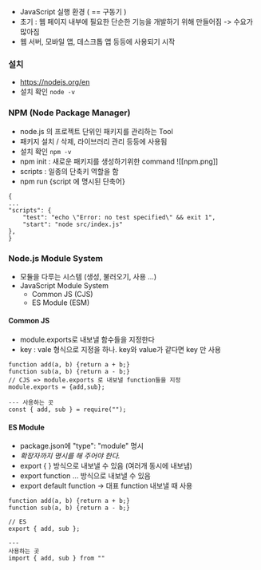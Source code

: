 - JavaScript 실행 환경 ( == 구동기 )
- 초기 : 웹 페이지 내부에 필요한 단순한 기능을 개발하기 위해 만들어짐 -> 수요가 많아짐
- 웹 서버, 모바일 앱, 데스크톱 앱 등등에 사용되기 시작

### 설치 
- https://nodejs.org/en
- 설치 확인 `node -v`

### NPM (Node Package Manager)
- node.js 의 프로젝트 단위인 패키지를 관리하는 Tool
- 패키지 설치 / 삭제, 라이브러리 관리 등등에 사용됨
- 설치 확인 `npm -v`
- npm init : 새로운 패키지를 생성하기위한 command
![[npm.png]]
- scripts : 일종의 단축키 역할을 함
- npm run {script 에 명시된 단축어}
```
{
...
"scripts": {
	"test": "echo \"Error: no test specified\" && exit 1",
	"start": "node src/index.js"
},
}
```

### Node.js Module System
- 모듈을 다루는 시스템 (생성, 불러오기, 사용 ...)
- JavaScript Module System
	- Common JS (CJS)
	- ES Module (ESM)

#### Common JS
- module.exports로 내보낼 함수들을 지정한다
- key : vale 형식으로 지정을 하나. key와 value가 같다면 key 만 사용 
```
function add(a, b) {return a + b;}
function sub(a, b) {return a - b;}
// CJS => module.exports 로 내보낼 function들을 지정 
module.exports = {add,sub};

--- 사용하는 곳 
const { add, sub } = require("");
```

#### ES Module
- package.json에 "type": "module" 명시
- *확장자까지 명시를 해 주어야 한다.*
- export { } 방식으로 내보낼 수 있음 (여러개 동시에 내보냄)
- export function ... 방식으로 내보낼 수 있음
- export default function -> 대표 function 내보낼 때 사용 
```
function add(a, b) {return a + b;}
function sub(a, b) {return a - b;}

// ES 
export { add, sub };

--- 
사용하는 곳 
import { add, sub } from ""
```